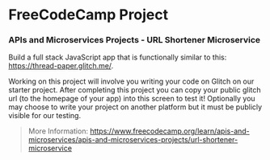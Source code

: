 # FreeCodeCamp Project

### APIs and Microservices Projects - URL Shortener Microservice
Build a full stack JavaScript app that is functionally similar to this: https://thread-paper.glitch.me/.

Working on this project will involve you writing your code on Glitch on our starter project. After completing this project you can copy your public glitch url (to the homepage of your app) into this screen to test it! Optionally you may choose to write your project on another platform but it must be publicly visible for our testing.

> More Information: https://www.freecodecamp.org/learn/apis-and-microservices/apis-and-microservices-projects/url-shortener-microservice
